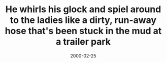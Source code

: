 ---
layout: base.njk
title : 'He whirls his glock and spiel around to the ladies like a dirty, run-away hose that&#39;s been stuck in the mud at a trailer park' 
view_title : 'He whirls his glock and spiel around to the ladies like a dirty, run-away hose that&#39;s been stuck in the mud at a trailer park' 
year : '2000' 
date : '2000-02-25' 
img_file : '/drawing/hewhirls.png' 
html_file : 'hewhirls' 
next_html : 'ijustcant.html' 
year_order : '219' 
permalink : "title/{{html_file}}.html"
---